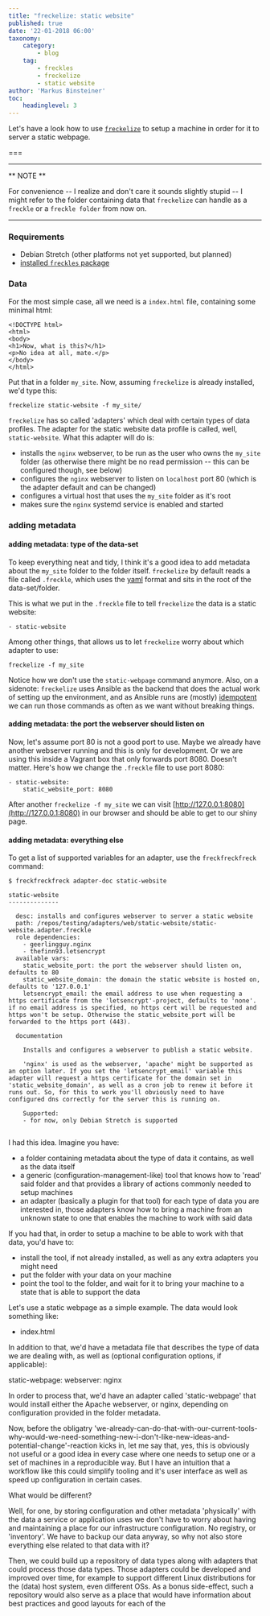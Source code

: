 ```yaml
---
title: "freckelize: static website"
published: true
date: '22-01-2018 06:00'
taxonomy:
    category:
        - blog
    tag:
        - freckles
        - freckelize
        - static website
author: 'Markus Binsteiner'
toc:
    headinglevel: 3
---
```


Let's have a look how to use [`freckelize`](https://docs.freckles.io/en/latest/freckelize_command.html) to setup a machine in order for it to server a static webpage.

===

---
** NOTE **

For convenience -- I realize and don't care it sounds slightly stupid -- I might refer to the folder containing data that `freckelize` can handle as a `freckle` or a `freckle folder` from now on. 

---


### Requirements

- Debian Stretch (other platforms not yet supported, but planned)
- [installed `freckles` package](https://docs.freckles.io/en/latest/bootstrap.html)


### Data

For the most simple case, all we need is a `index.html` file, containing some minimal html:

```
<!DOCTYPE html>
<html>
<body>
<h1>Now, what is this?</h1>
<p>No idea at all, mate.</p>
</body>
</html>
```

Put that in a folder `my_site`. Now, assuming `freckelize` is already installed, we'd type this:

```
freckelize static-website -f my_site/
```

`freckelize` has so called 'adapters' which deal with certain types of data profiles. The adapter for the static website data profile is called, well, `static-website`. What this adapter will do is:

- installs the `nginx` webserver, to be run as the user who owns the `my_site` folder (as otherwise there might be no read permission -- this can be configured though, see below)
- configures the `nginx` webserver to listen on `localhost` port 80 (which is the adapter default and can be changed)
- configures a virtual host that uses the `my_site` folder as it's root
- makes sure the `nginx` systemd service is enabled and started

### adding metadata

#### adding metadata: type of the data-set

To keep everything neat and tidy, I think it's a good idea to add metadata about the `my_site` folder to the folder itself. `freckelize` by default reads a file called `.freckle`, which uses the [yaml](https://en.wikipedia.org/wiki/YAML) format and sits in the root of the data-set/folder.


This is what we put in the `.freckle` file to tell `freckelize` the data is a static website:

```
- static-website
```


Among other things, that allows us to let `freckelize` worry about which adapter to use:

```
freckelize -f my_site
```

Notice how we don't use the `static-webpage` command anymore. Also, on a sidenote: `freckelize` uses Ansible as the backend that does the actual work of setting up the environment, and as Ansible runs are (mostly) [idempotent](https://en.wikipedia.org/wiki/Idempotence) we can run those commands as often as we want without breaking things.

#### adding metadata: the port the webserver should listen on

Now, let's assume port 80 is not a good port to use. Maybe we already have another webserver running and this is only for development. Or we are using this inside a Vagrant box that only forwards port 8080. Doesn't matter. Here's how we change the `.freckle` file to use port 8080:

```
- static-website:
    static_website_port: 8080
```

After another `freckelize -f my_site` we can visit [http://127.0.0.1:8080](http://127.0.0.1:8080) in our browser and should be able to get to our shiny page.

#### adding metadata: everything else

To get a list of supported variables for an adapter, use the `freckfreckfreck` command:

```
$ freckfreckfreck adapter-doc static-website

static-website
--------------

  desc: installs and configures webserver to server a static website
  path: /repos/testing/adapters/web/static-website/static-website.adapter.freckle
  role dependencies:
    - geerlingguy.nginx
    - thefinn93.letsencrypt
  available vars:
    static_website_port: the port the webserver should listen on, defaults to 80
    static_website_domain: the domain the static website is hosted on, defaults to '127.0.0.1'
    letsencrypt_email: the email address to use when requesting a https certificate from the 'letsencrypt'-project, defaults to 'none'. if no email address is specified, no https cert will be requested and https won't be setup. Otherwise the static_website_port will be forwarded to the https port (443).

  documentation

    Installs and configures a webserver to publish a static website.
    
    'nginx' is used as the webserver, 'apache' might be supported as an option later. If you set the 'letsencrypt_email' variable this adapter will request a https certificate for the domain set in 'static_website_domain', as well as a cron job to renew it before it runs out. So, for this to work you'll obviously need to have configured dns correctly for the server this is running on.
    
    Supported:
    - for now, only Debian Stretch is supported
    
```


I had this idea. Imagine you have:

- a folder containing metadata about the type of data it contains, as well as the data itself
- a generic (configuration-management-like) tool that knows how to 'read' said folder and that provides a library of actions commonly needed to setup machines
- an adapter (basically a plugin for that tool) for each type of data you are interested in, those adapters know how to bring a machine from an unknown state to one that enables the machine to work with said data

If you had that, in order to setup a machine to be able to work with that data, you'd have to:

- install the tool, if not already installed, as well as any extra adapters you might need
- put the folder with your data on your machine
- point the tool to the folder, and wait for it to bring your machine to a state that is able to support the data

Let's use a static webpage as a simple example. The data would look something like:

- index.html

In addition to that, we'd have a metadata file that describes the type of data we are dealing with, as well as (optional configuration options, if applicable):

static-webpage:
  webserver: nginx
  
In order to process that, we'd have an adapter called 'static-webpage' that would install either the Apache webserver, or nginx, depending on configuration provided in the folder metadata.

Now, before the obligatry 'we-already-can-do-that-with-our-current-tools-why-would-we-need-something-new-i-don't-like-new-ideas-and-potential-change'-reaction kicks in, let me say that, yes, this is obviously not useful or a good idea in every case where one needs to setup one or a set of machines in a reproducible way. But I have an intuition that a workflow like this could simplify tooling and it's user interface as well as speed up configuration in certain cases.

What would be different? 

Well, for one, by storing configuration and other metadata 'physically' with the data a service or application uses we don't have to worry about having and maintaining a place for our infrastructure configuration. No registry, or 'inventory'. We have to backup our data anyway, so why not also store everything else related to that data with it?

Then, we could build up a repository of data types along with adapters that could process those data types. Those adapters could be developed and improved over time, for example to support different Linux distributions for the (data) host system, even different OSs. As a bonus side-effect, such a repository would also serve as a place that would have information about best practices and good layouts for each of the

